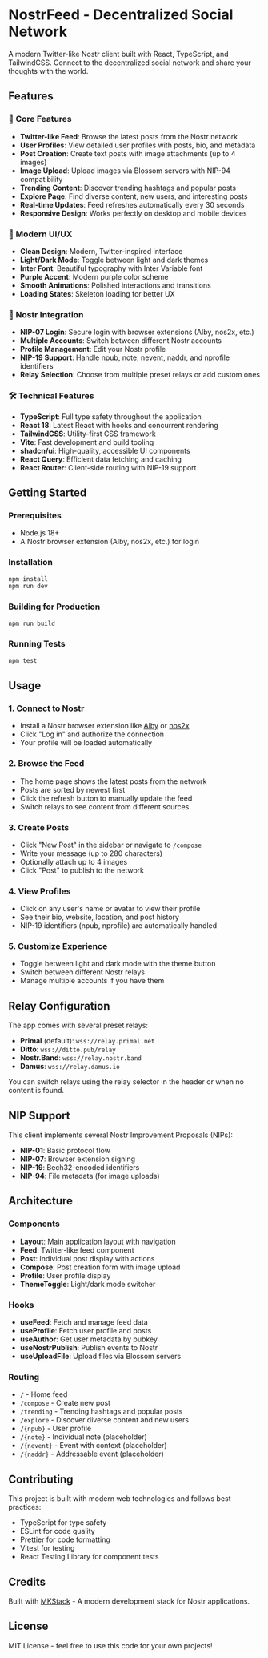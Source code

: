 # NostrFeed - Decentralized Social Network

A modern Twitter-like Nostr client built with React, TypeScript, and TailwindCSS. Connect to the decentralized social network and share your thoughts with the world.

## Features

### 🌟 Core Features
- **Twitter-like Feed**: Browse the latest posts from the Nostr network
- **User Profiles**: View detailed user profiles with posts, bio, and metadata
- **Post Creation**: Create text posts with image attachments (up to 4 images)
- **Image Upload**: Upload images via Blossom servers with NIP-94 compatibility
- **Trending Content**: Discover trending hashtags and popular posts
- **Explore Page**: Find diverse content, new users, and interesting posts
- **Real-time Updates**: Feed refreshes automatically every 30 seconds
- **Responsive Design**: Works perfectly on desktop and mobile devices

### 🎨 Modern UI/UX
- **Clean Design**: Modern, Twitter-inspired interface
- **Light/Dark Mode**: Toggle between light and dark themes
- **Inter Font**: Beautiful typography with Inter Variable font
- **Purple Accent**: Modern purple color scheme
- **Smooth Animations**: Polished interactions and transitions
- **Loading States**: Skeleton loading for better UX

### 🔐 Nostr Integration
- **NIP-07 Login**: Secure login with browser extensions (Alby, nos2x, etc.)
- **Multiple Accounts**: Switch between different Nostr accounts
- **Profile Management**: Edit your Nostr profile
- **NIP-19 Support**: Handle npub, note, nevent, naddr, and nprofile identifiers
- **Relay Selection**: Choose from multiple preset relays or add custom ones

### 🛠 Technical Features
- **TypeScript**: Full type safety throughout the application
- **React 18**: Latest React with hooks and concurrent rendering
- **TailwindCSS**: Utility-first CSS framework
- **Vite**: Fast development and build tooling
- **shadcn/ui**: High-quality, accessible UI components
- **React Query**: Efficient data fetching and caching
- **React Router**: Client-side routing with NIP-19 support

## Getting Started

### Prerequisites
- Node.js 18+
- A Nostr browser extension (Alby, nos2x, etc.) for login

### Installation
```bash
npm install
npm run dev
```

### Building for Production
```bash
npm run build
```

### Running Tests
```bash
npm test
```

## Usage

### 1. Connect to Nostr
- Install a Nostr browser extension like [Alby](https://getalby.com/) or [nos2x](https://github.com/fiatjaf/nos2x)
- Click "Log in" and authorize the connection
- Your profile will be loaded automatically

### 2. Browse the Feed
- The home page shows the latest posts from the network
- Posts are sorted by newest first
- Click the refresh button to manually update the feed
- Switch relays to see content from different sources

### 3. Create Posts
- Click "New Post" in the sidebar or navigate to `/compose`
- Write your message (up to 280 characters)
- Optionally attach up to 4 images
- Click "Post" to publish to the network

### 4. View Profiles
- Click on any user's name or avatar to view their profile
- See their bio, website, location, and post history
- NIP-19 identifiers (npub, nprofile) are automatically handled

### 5. Customize Experience
- Toggle between light and dark mode with the theme button
- Switch between different Nostr relays
- Manage multiple accounts if you have them

## Relay Configuration

The app comes with several preset relays:
- **Primal** (default): `wss://relay.primal.net`
- **Ditto**: `wss://ditto.pub/relay`
- **Nostr.Band**: `wss://relay.nostr.band`
- **Damus**: `wss://relay.damus.io`

You can switch relays using the relay selector in the header or when no content is found.

## NIP Support

This client implements several Nostr Improvement Proposals (NIPs):
- **NIP-01**: Basic protocol flow
- **NIP-07**: Browser extension signing
- **NIP-19**: Bech32-encoded identifiers
- **NIP-94**: File metadata (for image uploads)

## Architecture

### Components
- **Layout**: Main application layout with navigation
- **Feed**: Twitter-like feed component
- **Post**: Individual post display with actions
- **Compose**: Post creation form with image upload
- **Profile**: User profile display
- **ThemeToggle**: Light/dark mode switcher

### Hooks
- **useFeed**: Fetch and manage feed data
- **useProfile**: Fetch user profile and posts
- **useAuthor**: Get user metadata by pubkey
- **useNostrPublish**: Publish events to Nostr
- **useUploadFile**: Upload files via Blossom servers

### Routing
- `/` - Home feed
- `/compose` - Create new post
- `/trending` - Trending hashtags and popular posts
- `/explore` - Discover diverse content and new users
- `/{npub}` - User profile
- `/{note}` - Individual note (placeholder)
- `/{nevent}` - Event with context (placeholder)
- `/{naddr}` - Addressable event (placeholder)

## Contributing

This project is built with modern web technologies and follows best practices:
- TypeScript for type safety
- ESLint for code quality
- Prettier for code formatting
- Vitest for testing
- React Testing Library for component tests

## Credits

Built with [MKStack](https://soapbox.pub/mkstack) - A modern development stack for Nostr applications.

## License

MIT License - feel free to use this code for your own projects!